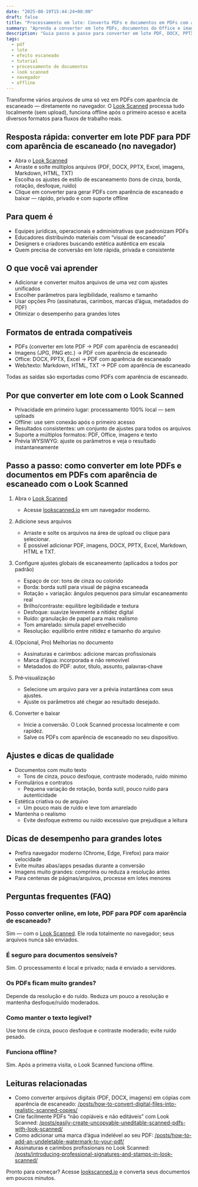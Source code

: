 ```yaml
---
date: "2025-08-19T15:44:24+08:00"
draft: false
title: "Processamento em lote: Converta PDFs e documentos em PDFs com aparência de escaneado (Look Scanned)"
summary: "Aprenda a converter em lote PDFs, documentos do Office e imagens em PDFs com aparência de escaneado usando o Look Scanned — direto no navegador, com total privacidade."
description: "Guia passo a passo para converter em lote PDF, DOCX, PPTX, Excel, imagens, Markdown, HTML e TXT em PDFs com aparência de escaneado com o Look Scanned. Local, rápido e com foco em privacidade."
tags:
  - pdf
  - lote
  - efeito escaneado
  - tutorial
  - processamento de documentos
  - look scanned
  - navegador
  - offline
---
```


Transforme vários arquivos de uma só vez em PDFs com aparência de escaneado — diretamente no navegador. O [Look Scanned](https://lookscanned.io) processa tudo localmente (sem upload), funciona offline após o primeiro acesso e aceita diversos formatos para fluxos de trabalho reais.

## Resposta rápida: converter em lote PDF para PDF com aparência de escaneado (no navegador)

- Abra o [Look Scanned](https://lookscanned.io)
- Arraste e solte múltiplos arquivos (PDF, DOCX, PPTX, Excel, imagens, Markdown, HTML, TXT)
- Escolha os ajustes de estilo de escaneamento (tons de cinza, borda, rotação, desfoque, ruído)
- Clique em converter para gerar PDFs com aparência de escaneado e baixar — rápido, privado e com suporte offline

## Para quem é

- Equipes jurídicas, operacionais e administrativas que padronizam PDFs
- Educadores distribuindo materiais com “visual de escaneado”
- Designers e criadores buscando estética autêntica em escala
- Quem precisa de conversão em lote rápida, privada e consistente

## O que você vai aprender

- Adicionar e converter muitos arquivos de uma vez com ajustes unificados
- Escolher parâmetros para legibilidade, realismo e tamanho
- Usar opções Pro (assinaturas, carimbos, marcas d’água, metadados do PDF)
- Otimizar o desempenho para grandes lotes

## Formatos de entrada compatíveis

- PDFs (converter em lote PDF → PDF com aparência de escaneado)
- Imagens (JPG, PNG etc.) → PDF com aparência de escaneado
- Office: DOCX, PPTX, Excel → PDF com aparência de escaneado
- Web/texto: Markdown, HTML, TXT → PDF com aparência de escaneado

Todas as saídas são exportadas como PDFs com aparência de escaneado.

## Por que converter em lote com o Look Scanned

- Privacidade em primeiro lugar: processamento 100% local — sem uploads
- Offline: use sem conexão após o primeiro acesso
- Resultados consistentes: um conjunto de ajustes para todos os arquivos
- Suporte a múltiplos formatos: PDF, Office, imagens e texto
- Prévia WYSIWYG: ajuste os parâmetros e veja o resultado instantaneamente

## Passo a passo: como converter em lote PDFs e documentos em PDFs com aparência de escaneado com o Look Scanned

1. Abra o [Look Scanned](https://lookscanned.io)
   - Acesse [lookscanned.io](https://lookscanned.io) em um navegador moderno.

2. Adicione seus arquivos
   - Arraste e solte os arquivos na área de upload ou clique para selecionar.
   - É possível adicionar PDF, imagens, DOCX, PPTX, Excel, Markdown, HTML e TXT.

3. Configure ajustes globais de escaneamento (aplicados a todos por padrão)
   - Espaço de cor: tons de cinza ou colorido
   - Borda: borda sutil para visual de página escaneada
   - Rotação + variação: ângulos pequenos para simular escaneamento real
   - Brilho/contraste: equilibre legibilidade e textura
   - Desfoque: suavize levemente a nitidez digital
   - Ruído: granulação de papel para mais realismo
   - Tom amarelado: simula papel envelhecido
   - Resolução: equilíbrio entre nitidez e tamanho do arquivo

4. (Opcional, Pro) Melhorias no documento
   - Assinaturas e carimbos: adicione marcas profissionais
   - Marca d’água: incorporada e não removível
   - Metadados do PDF: autor, título, assunto, palavras‑chave

5. Pré‑visualização
   - Selecione um arquivo para ver a prévia instantânea com seus ajustes.
   - Ajuste os parâmetros até chegar ao resultado desejado.

6. Converter e baixar
   - Inicie a conversão. O Look Scanned processa localmente e com rapidez.
   - Salve os PDFs com aparência de escaneado no seu dispositivo.

## Ajustes e dicas de qualidade

- Documentos com muito texto
  - Tons de cinza, pouco desfoque, contraste moderado, ruído mínimo
- Formulários e contratos
  - Pequena variação de rotação, borda sutil, pouco ruído para autenticidade
- Estética criativa ou de arquivo
  - Um pouco mais de ruído e leve tom amarelado
- Mantenha o realismo
  - Evite desfoque extremo ou ruído excessivo que prejudique a leitura

## Dicas de desempenho para grandes lotes

- Prefira navegador moderno (Chrome, Edge, Firefox) para maior velocidade
- Evite muitas abas/apps pesadas durante a conversão
- Imagens muito grandes: comprima ou reduza a resolução antes
- Para centenas de páginas/arquivos, processe em lotes menores

## Perguntas frequentes (FAQ)

### Posso converter online, em lote, PDF para PDF com aparência de escaneado?
Sim — com o [Look Scanned](https://lookscanned.io). Ele roda totalmente no navegador; seus arquivos nunca são enviados.

### É seguro para documentos sensíveis?
Sim. O processamento é local e privado; nada é enviado a servidores.

### Os PDFs ficam muito grandes?
Depende da resolução e do ruído. Reduza um pouco a resolução e mantenha desfoque/ruído moderados.

### Como manter o texto legível?
Use tons de cinza, pouco desfoque e contraste moderado; evite ruído pesado.

### Funciona offline?
Sim. Após a primeira visita, o Look Scanned funciona offline.

## Leituras relacionadas

- Como converter arquivos digitais (PDF, DOCX, imagens) em cópias com aparência de escaneado: [/posts/how-to-convert-digital-files-into-realistic-scanned-copies/](../how-to-convert-digital-files-into-realistic-scanned-copies/)
- Crie facilmente PDFs “não copiáveis e não editáveis” com Look Scanned: [/posts/easily-create-uncopyable-uneditable-scanned-pdfs-with-look-scanned/](../easily-create-uncopyable-uneditable-scanned-pdfs-with-look-scanned/)
- Como adicionar uma marca d’água indelével ao seu PDF: [/posts/how-to-add-an-undeletable-watermark-to-your-pdf/](../how-to-add-an-undeletable-watermark-to-your-pdf/)
- Assinaturas e carimbos profissionais no Look Scanned: [/posts/introducing-professional-signatures-and-stamps-in-look-scanned/](../introducing-professional-signatures-and-stamps-in-look-scanned/)

Pronto para começar? Acesse [lookscanned.io](https://lookscanned.io) e converta seus documentos em poucos minutos. 